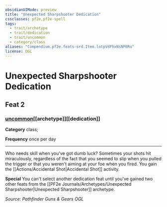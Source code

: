 ```yaml
---
obsidianUIMode: preview
title: "Unexpected Sharpshooter Dedication"
cssclasses: pf2e,pf2e-spell
tags:
  - trait/archetype
  - trait/dedication
  - trait/uncommon
  - category/class
aliases: "Compendium.pf2e.feats-srd.Item.lotpVdFhxNsNP0Ru"
license: OGL
---
```

# Unexpected Sharpshooter Dedication
## Feat 2
### [uncommon](uncommon "Uncommon Rarity Trait")[[archetype]][[dedication]]

**Category** class; 




**Frequency** once per day

* * *

Who needs skill when you've got dumb luck? Sometimes your shots hit miraculously, regardless of the fact that you seemed to slip when you pulled the trigger or that you weren't aiming at your foe when you fired. You gain the [[Actions/Accidental Shot|Accidental Shot]] activity.

**Special** You can't select another dedication feat until you've gained two other feats from the [[PF2e Journals/Archetypes/Unexpected Sharpshooter|Unexpected Sharpshooter]] archetype.

*Source: Pathfinder Guns & Gears*
*OGL*